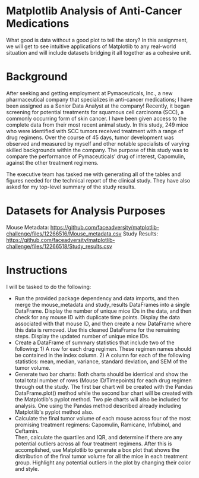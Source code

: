 # Matplotlib Analysis of Anti-Cancer Medications
What good is data without a good plot to tell the story? In this assignment, we will get to see intuitive applications of Matplotlib to any real-world situation and will include datasets bridging it all together as a cohesive unit.
# Background
After seeking and getting employment at Pymaceuticals, Inc., a new pharmaceutical company that specializes in anti-cancer medications; I have been assigned as a Senior Data Analyst at the company! Recently, it began screening for potential treatments for squamous cell carcinoma (SCC), a commonly occurring form of skin cancer. I have been given access to the complete data from their most recent animal study. In this study, 249 mice who were identified with SCC tumors received treatment with a range of drug regimens. Over the course of 45 days, tumor development was observed and measured by myself and other notable specialists of varying skilled backgrounds within the company. The purpose of this study was to compare the performance of Pymaceuticals’ drug of interest, Capomulin, against the other treatment regimens.

The executive team has tasked me with generating all of the tables and figures needed for the technical report of the clinical study. They have also asked for my top-level summary of the study results.
# Datasets for Analysis Purposes
Mouse Metadata: https://github.com/faceadversity/matplotlib-challenge/files/12266516/Mouse_metadata.csv
Study Results: https://github.com/faceadversity/matplotlib-challenge/files/12266518/Study_results.csv
# Instructions
I will be tasked to do the following:
  * Run the provided package dependency and data imports, and then merge the mouse_metadata and study_results DataFrames into a single DataFrame. Display      the number of unique mice IDs in the data, and then check for any mouse ID with duplicate time points. Display the data associated with that mouse ID,     and then create a new DataFrame where this data is removed. Use this cleaned DataFrame for the remaining steps. Display the updated number of unique       mice IDs.
  * Create a DataFrame of summary statistics that include two of the following: 1) A row for each drug regimen. These regimen names should be contained in     the index column. 2) A column for each of the following statistics: mean, median, variance, standard deviation, and SEM of the tumor volume.
  * Generate two bar charts: Both charts should be identical and show the total total number of rows (Mouse ID/Timepoints) for each drug regimen through 
    out the study. The first bar chart will be created with the Pandas DataFrame.plot() method while the second bar chart will be created with the 
    Matplotlib's pyplot method. Two pie charts will also be included for analysis. One using the Pandas method described already including Matplotlib's        pyplot method also.
  * Calculate the final tumor volume of each mouse across four of the most promising treatment regimens: Capomulin, Ramicane, Infubinol, and Ceftamin.    
    Then, calculate the quartiles and IQR, and determine if there are any potential outliers across all four treatment regimens. After this is  
    accomplished, use Matplotlib to generate a box plot that shows the distribution of the final tumor volume for all the mice in each treatment group. 
    Highlight any potential outliers in the plot by changing their color and style.

